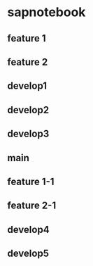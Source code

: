 # sapnotebook

## feature 1
## feature 2
## develop1
## develop2
## develop3
## main
## feature 1-1
## feature 2-1
## develop4
## develop5

